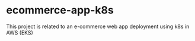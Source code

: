 # ecommerce-app-k8s
This project is related to an e-commerce web app deployment using k8s in AWS (EKS)
